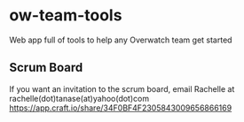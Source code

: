 # ow-team-tools
Web app full of tools to help any Overwatch team get started

## Scrum Board
If you want an invitation to the scrum board, email Rachelle at rachelle(dot)tanase(at)yahoo(dot)com
https://app.craft.io/share/34F0BF4F2305843009656866169
